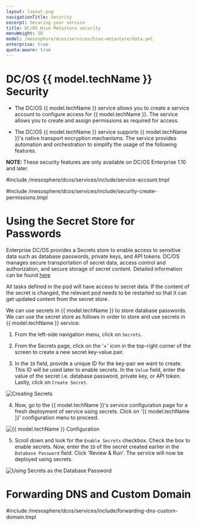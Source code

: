 ```yaml
---
layout: layout.pug
navigationTitle: Security
excerpt: Securing your service
title: DC/OS Hive Metastore security
menuWeight: 50
model: /mesosphere/dcos/services/hive-metastore/data.yml
enterprise: true
quota-aware: true
---
```


# DC/OS {{ model.techName }} Security

- The DC/OS {{ model.techName }} service allows you to create a service account to configure access for {{ model.techName }}. The service allows you to create and assign permissions as required for access.  

- The DC/OS {{ model.techName }} service supports {{ model.techName }}'s native transport encryption mechanisms. The service provides automation and orchestration to simplify the usage of the following features.

<p class="message--note"><strong>NOTE: </strong>These security features are only available on DC/OS Enterprise 1.10 and later.</p>

#include /mesosphere/dcos/services/include/service-account.tmpl

#include /mesosphere/dcos/services/include/security-create-permissions.tmpl

# Using the Secret Store for Passwords

Enterprise DC/OS provides a Secrets store to enable access to sensitive data such as database passwords, private keys, and API tokens. DC/OS manages secure transportation of secret data, access control and authorization, and secure storage of secret content. Detailed information can be found [here](https://docs.d2iq.com/mesosphere/dcos/latest/security/ent/secrets)

All tasks defined in the pod will have access to secret data. If the content of the secret is changed, the relevant pod needs to be restarted so that it can get updated content from the secret store.

We can use secrets in {{ model.techName }} to store database passwords. We can use the secret store as follows in order to store and use secrets in {{ model.techName }} service:

1. From the left-side navigation menu, click on `Secrets`.

2. From the Secrets page, click on the '+' icon in the top-right corner of the screen to create a new secret key-value pair.

3. In the `ID` field, provide a unique ID for the key-pair we want to create. This ID will be used later to enable secrets. In the `Value` field, enter the value of the secret i.e. database password, private key, or API token. Lastly, click on `Create Secret`. 

![Creating Secrets](https://downloads.mesosphere.com/hive-metastore/assets/secret_docs_screen1.png)

4. Now, go to the {{ model.techName }}'s service configuration page for a fresh deployment of service using secrets. Click on '{{ model.techName }}' configuration menu to proceed.

![{{ model.techName }} Configuration](https://downloads.mesosphere.com/hive-metastore/assets/secret_docs_screen2.png)

5. Scroll down and look for the `Enable Secrets` checkbox. Check the box to enable secrets. Now, enter the `ID` of the secret created earlier in the `Database Password` field. Click 'Review & Run'. The service will now be deployed using secrets.

![Using Secrets as the Database Password](https://downloads.mesosphere.com/hive-metastore/assets/secret_docs_screen3.png)

# <a name="Forwarding DNS and Custom Domain"></a> Forwarding DNS and Custom Domain

#include /mesosphere/dcos/services/include/forwarding-dns-custom-domain.tmpl

